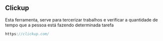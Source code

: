 ## Clickup

Esta ferramenta, serve para tercerizar trabalhos e verificar a quantidade de tempo que a pessoa está fazendo determinada tarefa

```js
https://clickup.com/
```
